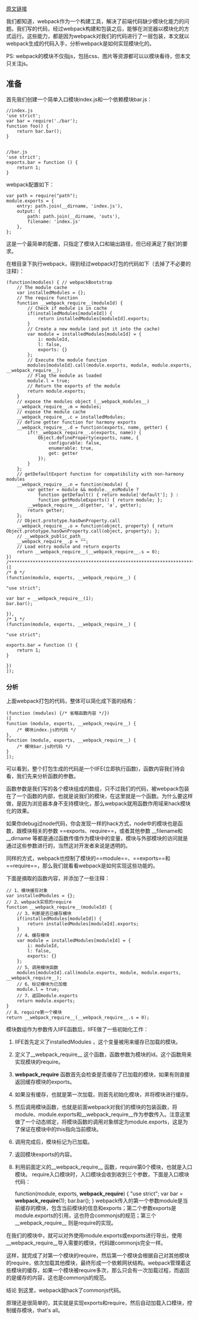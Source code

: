 [原文链接](https://segmentfault.com/a/1190000010349749)

我们都知道，webpack作为一个构建工具，解决了前端代码缺少模块化能力的问题。我们写的代码，经过webpack构建和包装之后，能够在浏览器以模块化的方式运行。这些能力，都是因为webpack对我们的代码进行了一层包装，本文就以webpack生成的代码入手，分析webpack是如何实现模块化的。

PS: webpack的模块不仅指js，包括css、图片等资源都可以以模块看待，但本文只关注js。

## 准备
首先我们创建一个简单入口模块index.js和一个依赖模块bar.js：

    //index.js
    'use strict';
    var bar = require('./bar');
    function foo() {
        return bar.bar();
    }


    //bar.js
    'use strict';
    exports.bar = function () {
        return 1;
    }
webpack配置如下：

    var path = require("path");
    module.exports = {
        entry: path.join(__dirname, 'index.js'),
        output: {
            path: path.join(__dirname, 'outs'),
            filename: 'index.js'
        },
    };
这是一个最简单的配置，只指定了模块入口和输出路径，但已经满足了我们的要求。

在根目录下执行webpack，得到经过webpack打包的代码如下（去掉了不必要的注释）：
    
    (function(modules) { // webpackBootstrap
        // The module cache
        var installedModules = {};
        // The require function
        function __webpack_require__(moduleId) {
            // Check if module is in cache
            if(installedModules[moduleId]) {
                return installedModules[moduleId].exports;
            }
            // Create a new module (and put it into the cache)
            var module = installedModules[moduleId] = {
                i: moduleId,
                l: false,
                exports: {}
            };
            // Execute the module function
            modules[moduleId].call(module.exports, module, module.exports, __webpack_require__);
            // Flag the module as loaded
            module.l = true;
            // Return the exports of the module
            return module.exports;
        }
        // expose the modules object (__webpack_modules__)
        __webpack_require__.m = modules;
        // expose the module cache
        __webpack_require__.c = installedModules;
        // define getter function for harmony exports
        __webpack_require__.d = function(exports, name, getter) {
            if(!__webpack_require__.o(exports, name)) {
                Object.defineProperty(exports, name, {
                    configurable: false,
                    enumerable: true,
                    get: getter
                });
            }
        };
        // getDefaultExport function for compatibility with non-harmony modules
        __webpack_require__.n = function(module) {
            var getter = module && module.__esModule ?
                function getDefault() { return module['default']; } :
                function getModuleExports() { return module; };
            __webpack_require__.d(getter, 'a', getter);
            return getter;
        };
        // Object.prototype.hasOwnProperty.call
        __webpack_require__.o = function(object, property) { return Object.prototype.hasOwnProperty.call(object, property); };
        // __webpack_public_path__
        __webpack_require__.p = "";
        // Load entry module and return exports
        return __webpack_require__(__webpack_require__.s = 0);
    })
    /************************************************************************/
    ([
    /* 0 */
    (function(module, exports, __webpack_require__) {
    
    "use strict";
    
    var bar = __webpack_require__(1);
    bar.bar();
    
    }),
    /* 1 */
    (function(module, exports, __webpack_require__) {
    
    "use strict";
    
    exports.bar = function () {
        return 1;
    }
    
    })
    ]);
### 分析
上面webpack打包的代码，整体可以简化成下面的结构：

    (function (modules) {/* 省略函数内容 */})
    ([
    function (module, exports, __webpack_require__) {
        /* 模块index.js的代码 */
    },
    function (module, exports, __webpack_require__) {
        /* 模块bar.js的代码 */
    }
    ]);
可以看到，整个打包生成的代码是一个IIFE(立即执行函数)，函数内容我们待会看，我们先来分析函数的参数。

函数参数是我们写的各个模块组成的数组，只不过我们的代码，被webpack包装在了一个函数的内部，也就是说我们的模块，在这里就是一个函数。为什么要这样做，是因为浏览器本身不支持模块化，那么webpack就用函数作用域来hack模块化的效果。

如果你debug过node代码，你会发现一样的hack方式，node中的模块也是函数，跟模块相关的参数 ==exports、require==，或者其他参数 __filename和__dirname 等都是通过函数传值作为模块中的变量，模块与外部模块的访问就是通过这些参数进行的，当然这对开发者来说是透明的。

同样的方式，webpack也控制了模块的==module==、==exports==和==require==，那么我们就看看webpack是如何实现这些功能的。

下面是摘取的函数内容，并添加了一些注释：

    // 1、模块缓存对象
    var installedModules = {};
    // 2、webpack实现的require
    function __webpack_require__(moduleId) {
        // 3、判断是否已缓存模块
        if(installedModules[moduleId]) {
            return installedModules[moduleId].exports;
        }
        // 4、缓存模块
        var module = installedModules[moduleId] = {
            i: moduleId,
            l: false,
            exports: {}
        };
        // 5、调用模块函数
        modules[moduleId].call(module.exports, module, module.exports, __webpack_require__);
        // 6、标记模块为已加载
        module.l = true;
        // 7、返回module.exports
        return module.exports;
    }
    // 8、require第一个模块
    return __webpack_require__(__webpack_require__.s = 0);
模块数组作为参数传入IIFE函数后，IIFE做了一些初始化工作：

1. IIFE首先定义了installedModules ，这个变量被用来缓存已加载的模块。
1. 定义了__webpack_require__ 这个函数，函数参数为模块的id。这个函数用来实现模块的require。
1. __webpack_require__ 函数首先会检查是否缓存了已加载的模块，如果有则直接返回缓存模块的exports。
1. 如果没有缓存，也就是第一次加载，则首先初始化模块，并将模块进行缓存。
1. 然后调用模块函数，也就是前面webpack对我们的模块的包装函数，将module、module.exports和__webpack_require__作为参数传入。注意这里做了一个动态绑定，将模块函数的调用对象绑定为module.exports，这是为了保证在模块中的this指向当前模块。
1. 调用完成后，模块标记为已加载。
1. 返回模块exports的内容。
1. 利用前面定义的__webpack_require__ 函数，require第0个模块，也就是入口模块。
require入口模块时，入口模块会收到收到三个参数，下面是入口模块代码：

    function(module, exports, __webpack_require__) {
        "use strict";
        var bar = __webpack_require__(1);
        bar.bar();
    }
webpack传入的第一个参数module是当前缓存的模块，包含当前模块的信息和exports；第二个参数exports是module.exports的引用，这也符合commonjs的规范；第三个__webpack_require__ 则是require的实现。

在我们的模块中，就可以对外使用module.exports或exports进行导出，使用__webpack_require__导入需要的模块，代码跟commonjs完全一样。

这样，就完成了对第一个模块的require，然后第一个模块会根据自己对其他模块的require，依次加载其他模块，最终形成一个依赖网状结构。webpack管理着这些模块的缓存，如果一个模块被require多次，那么只会有一次加载过程，而返回的是缓存的内容，这也是commonjs的规范。

结论
到这里，webpack就hack了commonjs代码。

原理还是很简单的，其实就是实现exports和require，然后自动加载入口模块，控制缓存模块，that's all。